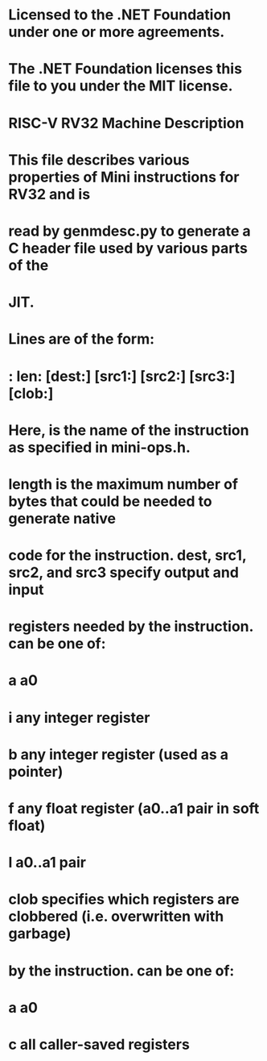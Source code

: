 # Licensed to the .NET Foundation under one or more agreements.
# The .NET Foundation licenses this file to you under the MIT license.
#
# RISC-V RV32 Machine Description
#
# This file describes various properties of Mini instructions for RV32 and is
# read by genmdesc.py to generate a C header file used by various parts of the
# JIT.
#
# Lines are of the form:
#
#     <name>: len:<length> [dest:<rspec>] [src1:<rspec>] [src2:<rspec>] [src3:<rspec>] [clob:<cspec>]
#
# Here, <name> is the name of the instruction as specified in mini-ops.h.
# length is the maximum number of bytes that could be needed to generate native
# code for the instruction. dest, src1, src2, and src3 specify output and input
# registers needed by the instruction. <rspec> can be one of:
#
#     a    a0
#     i    any integer register
#     b    any integer register (used as a pointer)
#     f    any float register (a0..a1 pair in soft float)
#     l    a0..a1 pair
#
# clob specifies which registers are clobbered (i.e. overwritten with garbage)
# by the instruction. <cspec> can be one of:
#
#     a    a0
#     c    all caller-saved registers
